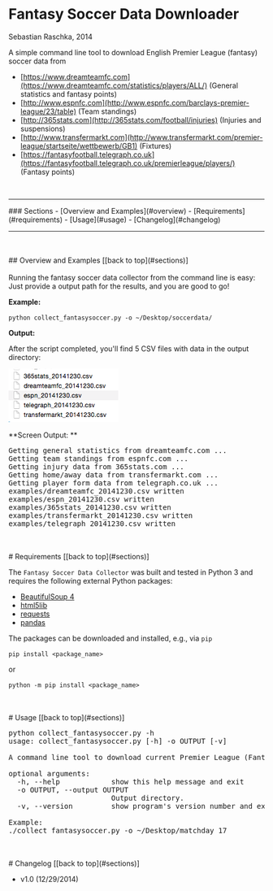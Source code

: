 # Fantasy Soccer Data Downloader

Sebastian Raschka, 2014

A simple command line tool to download English Premier League (fantasy) soccer data from 

- [https://www.dreamteamfc.com](https://www.dreamteamfc.com/statistics/players/ALL/) (General statistics and fantasy points)
- [http://www.espnfc.com](http://www.espnfc.com/barclays-premier-league/23/table) (Team standings)
- [http://365stats.com](http://365stats.com/football/injuries) (Injuries and suspensions)
- [http://www.transfermarkt.com](http://www.transfermarkt.com/premier-league/startseite/wettbewerb/GB1) (Fixtures)
- [https://fantasyfootball.telegraph.co.uk](https://fantasyfootball.telegraph.co.uk/premierleague/players/) (Fantasy points)
<br>

<hr>
<a id='sections'></a>
### Sections
- [Overview and Examples](#overview)
- [Requirements](#requirements)
- [Usage](#usage)
- [Changelog](#changelog)

<hr>

<br>
<br>
<a id='overview'>
## Overview and Examples
[[back to top](#sections)]
<br>
<br>
Running the fantasy soccer data collector from the command line is easy: Just provide a output path for the results, and you are good to go!

**Example:**

	python collect_fantasysoccer.py -o ~/Desktop/soccerdata/

**Output:**

After the script completed, you'll find 5 CSV files with data in the output directory:

![](./images/example_csv.png)


**Screen Output: **

<pre>Getting general statistics from dreamteamfc.com ...
Getting team standings from espnfc.com ...
Getting injury data from 365stats.com ...
Getting home/away data from transfermarkt.com ...
Getting player form data from telegraph.co.uk ...
examples/dreamteamfc_20141230.csv written
examples/espn_20141230.csv written
examples/365stats_20141230.csv written
examples/transfermarkt_20141230.csv written
examples/telegraph_20141230.csv written</pre>

<br>
<br>
<a id='requirements'>
# Requirements
[[back to top](#sections)]

The `Fantasy Soccer Data Collector` was built and tested in Python 3 and requires the following external Python packages:

- [BeautifulSoup 4](https://pypi.python.org/pypi/beautifulsoup4/4.3.2)
- [html5lib](https://pypi.python.org/pypi/html5lib)
- [requests](https://pypi.python.org/pypi/requests)
- [pandas](http://pandas.pydata.org)

The packages can be downloaded and installed, e.g., via `pip`

	pip install <package_name>

or

	python -m pip install <package_name>

<br>
<br>
<a id='usage'>
# Usage
[[back to top](#sections)]


<pre>
python collect_fantasysoccer.py -h
usage: collect_fantasysoccer.py [-h] -o OUTPUT [-v]

A command line tool to download current Premier League (Fantasy) Soccer data.

optional arguments:
  -h, --help            show this help message and exit
  -o OUTPUT, --output OUTPUT
                        Output directory.
  -v, --version         show program's version number and exit

Example:
./collect_fantasysoccer.py -o ~/Desktop/matchday_17</pre>

<br>
<br>
<a id='changelog'>
# Changelog
[[back to top](#sections)]

- v1.0 (12/29/2014)